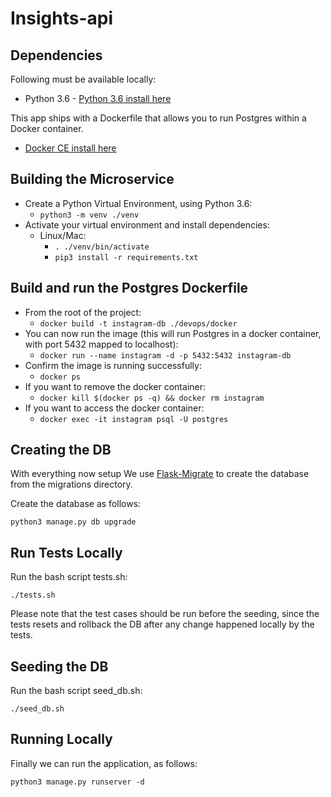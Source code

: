 # Insights-api

## Dependencies
Following must be available locally:

* Python 3.6 - [Python 3.6 install here](https://www.python.org/downloads/)

This app ships with a Dockerfile that allows you to run Postgres within a Docker container. 
* [Docker CE install here](https://www.docker.com/community-edition#/download)

## Building the Microservice

* Create a Python Virtual Environment, using Python 3.6:
    * ```python3 -m venv ./venv```
* Activate your virtual environment and install dependencies:
    * Linux/Mac:
        * ```. ./venv/bin/activate```
        * ```pip3 install -r requirements.txt```
        
## Build and run the Postgres Dockerfile 

* From the root of the project:
    * ```docker build -t instagram-db ./devops/docker```
* You can now run the image (this will run Postgres in a docker container, with port 5432 mapped to localhost):
    * ```docker run --name instagram -d -p 5432:5432 instagram-db```
* Confirm the image is running successfully:
    * ```docker ps```
* If you want to remove the docker container:
    * ```docker kill $(docker ps -q) && docker rm instagram```
* If you want to access the docker container:
    * ```docker exec -it instagram psql -U postgres```


## Creating the DB
With everything now setup We use [Flask-Migrate](https://flask-migrate.readthedocs.io/en/latest/) to create the database from the migrations directory.

Create the database as follows:
```
python3 manage.py db upgrade
```

## Run Tests Locally
Run the bash script tests.sh:
```
./tests.sh
```
Please note that the test cases should be run before the seeding,
since the tests resets and rollback the DB after any change happened locally by the tests.

## Seeding the DB
Run the bash script seed_db.sh:
```
./seed_db.sh
```

## Running Locally
Finally we can run the application, as follows:

```
python3 manage.py runserver -d
```